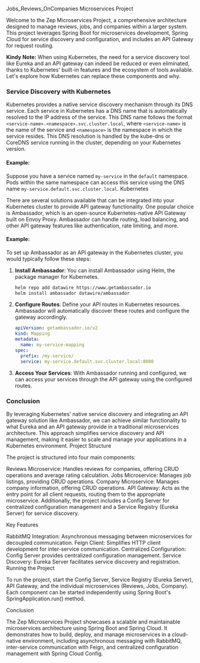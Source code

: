 Jobs_Reviews_OnCompanies Microservices Project

Welcome to the Zep Microservices Project, a comprehensive architecture designed to manage reviews, jobs, and companies within a larger system. This project leverages Spring Boot for microservices development, Spring Cloud for service discovery and configuration, and includes an API Gateway for request routing.

**Kindy Note:**
When using Kubernetes, the need for a service discovery tool like Eureka and an API gateway can indeed be reduced or even eliminated, thanks to Kubernetes' built-in features and the ecosystem of tools available. Let's explore how Kubernetes can replace these components and why.

### Service Discovery with Kubernetes

Kubernetes provides a native service discovery mechanism through its DNS service. Each service in Kubernetes has a DNS name that is automatically resolved to the IP address of the service. This DNS name follows the format `<service-name>.<namespace>.svc.cluster.local`, where `<service-name>` is the name of the service and `<namespace>` is the namespace in which the service resides. This DNS resolution is handled by the kube-dns or CoreDNS service running in the cluster, depending on your Kubernetes version.

#### Example:

Suppose you have a service named `my-service` in the `default` namespace. Pods within the same namespace can access this service using the DNS name `my-service.default.svc.cluster.local`.
Kubernetes

There  are several solutions available that can be integrated into your Kubernetes cluster to provide API gateway functionality. One popular choice is Ambassador, which is an open-source Kubernetes-native API Gateway built on Envoy Proxy. Ambassador can handle routing, load balancing, and other API gateway features like authentication, rate limiting, and more.

#### Example:

To set up Ambassador as an API gateway in the Kubernetes cluster, you would typically follow these steps:

1. **Install Ambassador**: You can install Ambassador using Helm, the package manager for Kubernetes.

    ```bash
    helm repo add datawire https://www.getambassador.io
    helm install ambassador datawire/ambassador
    ```

2. **Configure Routes**: Define your API routes in Kubernetes resources. Ambassador will automatically discover these routes and configure the gateway accordingly.

    ```yaml
    apiVersion: getambassador.io/v2
    kind: Mapping
    metadata:
      name: my-service-mapping
    spec:
      prefix: /my-service/
      service: my-service.default.svc.cluster.local:8080
    ```

3. **Access Your Services**: With Ambassador running and configured, we can access your services through the API gateway using the configured routes.

### Conclusion

By leveraging Kubernetes' native service discovery and integrating an API gateway solution like Ambassador, we can achieve similar functionality to what Eureka and an API gateway provide in a traditional microservices architecture. This approach simplifies service discovery and API management, making it easier to scale and manage your applications in a Kubernetes environment.
Project Structure

The project is structured into four main components:

Reviews Microservice: Handles reviews for companies, offering CRUD operations and average rating calculation.
Jobs Microservice: Manages job listings, providing CRUD operations.
Company Microservice: Manages company information, offering CRUD operations.
API Gateway: Acts as the entry point for all client requests, routing them to the appropriate microservice.
Additionally, the project includes a Config Server for centralized configuration management and a Service Registry (Eureka Server) for service discovery.

Key Features

RabbitMQ Integration: Asynchronous messaging between microservices for decoupled communication.
Feign Client: Simplifies HTTP client development for inter-service communication.
Centralized Configuration: Config Server provides centralized configuration management.
Service Discovery: Eureka Server facilitates service discovery and registration.
Running the Project

To run the project, start the Config Server, Service Registry (Eureka Server), API Gateway, and the individual microservices (Reviews, Jobs, Company). Each component can be started independently using Spring Boot's SpringApplication.run() method.

Conclusion

The Zep Microservices Project showcases a scalable and maintainable microservices architecture using Spring Boot and Spring Cloud. It demonstrates how to build, deploy, and manage microservices in a cloud-native environment, including asynchronous messaging with RabbitMQ, inter-service communication with Feign, and centralized configuration management with Spring Cloud Config.
